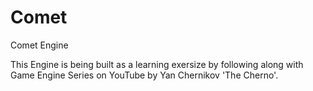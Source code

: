 # Comet
Comet Engine

This Engine is being built as a learning exersize by following along with Game Engine Series on YouTube by Yan Chernikov 'The Cherno'. 
